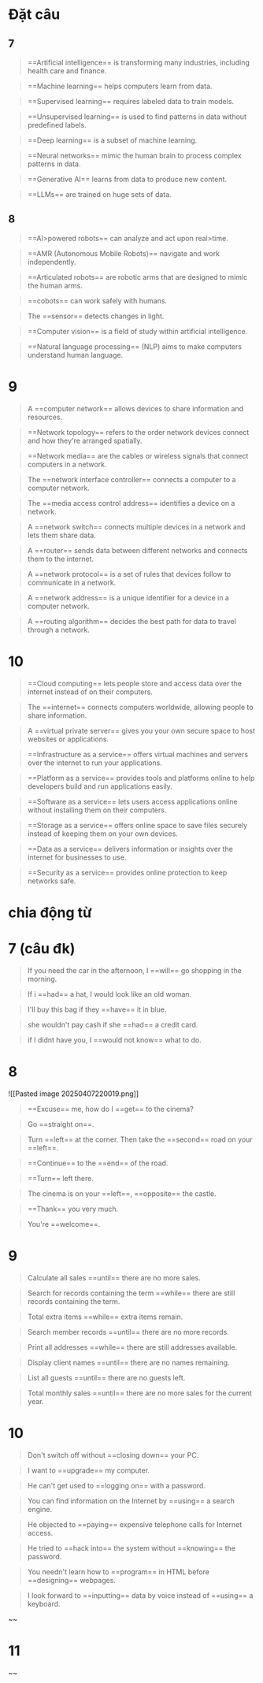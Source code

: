 # Đặt câu

## 7

> ==Artificial intelligence== is transforming many industries, including health care and finance.

> ==Machine learning== helps computers learn from data.

> ==Supervised learning== requires labeled data to train models.

> ==Unsupervised learning== is used to find patterns in data without predefined labels.

> ==Deep learning== is a subset of machine learning.

> ==Neural networks== mimic the human brain to process complex patterns in data.

> ==Generative AI== learns from data to produce new content.

> ==LLMs== are trained on huge sets of data.

## 8

> ==AI>powered robots== can analyze and act upon real>time.

> ==AMR (Autonomous Mobile Robots)== navigate and work independently.

> ==Articulated robots== are robotic arms that are designed to mimic the human arms.

> ==cobots== can work safely with humans.

> The ==sensor== detects changes in light.

> ==Computer vision== is a field of study within artificial intelligence.

> ==Natural language processing== (NLP) aims to make computers understand human language.

# 9

> A ==computer network== allows devices to share information and resources.

> ==Network topology== refers to the order network devices connect and how they're arranged spatially.

> ==Network media== are the cables or wireless signals that connect computers in a network.

> The ==network interface controller== connects a computer to a computer network.

> The ==media access control address== identifies a device on a network.

> A ==network switch== connects multiple devices in a network and lets them share data.

> A ==router== sends data between different networks and connects them to the internet.

> A ==network protocol== is a set of rules that devices follow to communicate in a network.

> A ==network address== is a unique identifier for a device in a computer network.

> A ==routing algorithm== decides the best path for data to travel through a network.

# 10

> ==Cloud computing== lets people store and access data over the internet instead of on their computers.

> The ==internet== connects computers worldwide, allowing people to share information.

> A ==virtual private server== gives you your own secure space to host websites or applications.

> ==Infrastructure as a service== offers virtual machines and servers over the internet to run your applications.

> ==Platform as a service== provides tools and platforms online to help developers build and run applications easily.

> ==Software as a service== lets users access applications online without installing them on their computers.

> ==Storage as a service== offers online space to save files securely instead of keeping them on your own devices.

> ==Data as a service== delivers information or insights over the internet for businesses to use.

> ==Security as a service== provides online protection to keep networks safe.

# chia động từ

# 7 (câu đk)

> If you need the car in the afternoon, I ==will== go shopping in the morning.

> If i ==had== a hat, I would look like an old woman.

> I'll buy this bag if they ==have== it in blue.

> she wouldn't pay cash if she ==had== a credit card.

> if I didnt have you, I ==would not know== what to do.

# 8
![[Pasted image 20250407220019.png]]

> ==Excuse== me, how do I ==get== to the cinema?

> Go ==straight on==.

> Turn ==left== at the corner. Then take the ==second== road on your ==left==.

> ==Continue== to the ==end== of the road.

> ==Turn== left there.

> The cinema is on your ==left==, ==opposite== the castle.

> ==Thank== you very much.

> You're ==welcome==.

# 9

> Calculate all sales ==until== there are no more sales.

> Search for records containing the term ==while== there are still records containing the term.

> Total extra items ==while== extra items remain.

> Search member records ==until== there are no more records.

> Print all addresses ==while== there are still addresses available.

> Display client names ==until== there are no names remaining.

> List all guests ==until== there are no guests left.

> Total monthly sales ==until== there are no more sales for the current year.

# 10

> Don't switch off without ==closing down== your PC.

> I want to ==upgrade== my computer.

> He can't get used to ==logging on== with a password.

> You can find information on the Internet by ==using== a search engine.

> He objected to ==paying== expensive telephone calls for Internet access.

> He tried to ==hack into== the system without ==knowing== the password.

> You needn't learn how to ==program== in HTML before ==designing== webpages.

> I look forward to ==inputting== data by voice instead of ==using== a keyboard.

~~

# 11

~~